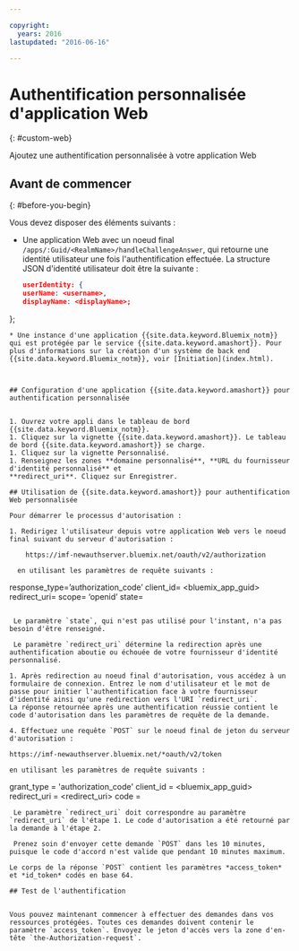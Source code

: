 ```yaml
---

copyright:
  years: 2016
lastupdated: "2016-06-16"

---
```


# Authentification personnalisée d'application Web
{: #custom-web}

Ajoutez une authentification personnalisée à votre application Web

## Avant de commencer
{: #before-you-begin}

Vous devez disposer des éléments suivants :
* Une application Web avec un noeud final `/apps/:Guid/<RealmName>/handleChallengeAnswer`, qui retourne une identité utilisateur une fois l'authentification effectuée. La structure JSON d'identité utilisateur doit être la suivante :

   ```json
  userIdentity: {
  userName: <username>,
  displayName: <displayName>;
 };
```
* Une instance d'une application {{site.data.keyword.Bluemix_notm}} qui est protégée par le service {{site.data.keyword.amashort}}. Pour plus d'informations sur la création d'un système de back end {{site.data.keyword.Bluemix_notm}}, voir [Initiation](index.html).



## Configuration d'une application {{site.data.keyword.amashort}} pour authentification personnalisée


1. Ouvrez votre appli dans le tableau de bord {{site.data.keyword.Bluemix_notm}}.
1. Cliquez sur la vignette {{site.data.keyword.amashort}}. Le tableau de bord {{site.data.keyword.amashort}} se charge.
1. Cliquez sur la vignette Personnalisé.
1. Renseignez les zones **domaine personnalisé**, **URL du fournisseur d'identité personnalisé** et
**redirect_uri**. Cliquez sur Enregistrer.

## Utilisation de {{site.data.keyword.amashort}} pour authentification Web personnalisée

Pour démarrer le processus d'autorisation :

1. Redirigez l'utilisateur depuis votre application Web vers le noeud final suivant du serveur d'autorisation :

    https://imf-newauthserver.bluemix.net/oauth/v2/authorization

  en utilisant les paramètres de requête suivants :
   ```
   response_type=’authorization_code’
   client_id= <bluemix\_app\_guid>
   redirect_uri= <uri for the redirect after getting an authorization code>
   scope= ‘openid’
   state= <state>
   ```

    Le paramètre `state`, qui n'est pas utilisé pour l'instant, n'a pas besoin d'être renseigné.

    Le paramètre `redirect_uri` détermine la redirection après une authentification aboutie ou échouée de votre fournisseur d'identité personnalisé.

1. Après redirection au noeud final d'autorisation, vous accédez à un formulaire de connexion. Entrez le nom d'utilisateur et le mot de passe pour initier l'authentification face à votre fournisseur d'identité ainsi qu'une redirection vers l'URI `redirect_uri`.
La réponse retournée après une authentification réussie contient le code d'autorisation dans les paramètres de requête de la demande.

4. Effectuez une requête `POST` sur le noeud final de jeton du serveur d'autorisation :

 https://imf-newauthserver.bluemix.net/*oauth/v2/token

 en utilisant les paramètres de requête suivants :
 ```
 grant_type = 'authorization_code'
 client_id = <bluemix_app_guid>
 redirect_uri = <redirect_uri>
 code = <authorization code>
 ```
  Le paramètre `redirect_uri` doit correspondre au paramètre `redirect_uri` de l'étape 1. Le code d'autorisation a été retourné par la demande à l'étape 2.

  Prenez soin d'envoyer cette demande `POST` dans les 10 minutes, puisque le code d'accord n'est valide que pendant 10 minutes maximum.

Le corps de la réponse `POST` contient les paramètres *access_token* et *id_token* codés en base 64.

## Test de l'authentification


Vous pouvez maintenant commencer à effectuer des demandes dans vos ressources protégées. Toutes ces demandes doivent contenir le paramètre `access_token`. Envoyez le jeton d'accès vers la zone d'en-tête `the-Authorization-request`.
